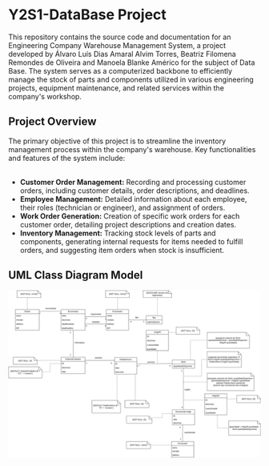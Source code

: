 # Y2S1-DataBase Project

This repository contains the source code and documentation for an Engineering Company Warehouse Management System, a project developed by Álvaro Luís Dias Amaral Alvim Torres, Beatriz Filomena Remondes de Oliveira and 
Manoela Blanke Américo for the subject of Data Base. The system serves as a computerized backbone to efficiently manage the stock of parts and components utilized in various engineering projects, equipment maintenance, and related services within the company's workshop.

<h2>Project Overview</h2>
The primary objective of this project is to streamline the inventory management process within the company's warehouse. Key functionalities and features of the system include: 
<br>
<br>
  <ul>
    <li><strong>Customer Order Management:</strong> Recording and processing customer orders, including customer details, order descriptions, and deadlines.</li>
    <li><strong>Employee Management:</strong> Detailed information about each employee, their roles (technician or engineer), and assignment of orders.</li>
    <li><strong>Work Order Generation:</strong> Creation of specific work orders for each customer order, detailing project descriptions and creation dates.</li>
    <li><strong>Inventory Management:</strong> Tracking stock levels of parts and components, generating internal requests for items needed to fulfill orders, and suggesting item orders when stock is insufficient.</li>
</ul>
<h2>UML Class Diagram Model</h2>
<p align="center" justify="center">
  <img src="images/uml_diagram_project.drawio.png">
</p>
